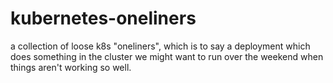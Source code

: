 # kubernetes-oneliners

a collection of loose k8s "oneliners", which is to say a deployment which does 
something in the cluster we might want to run over the weekend when things aren't working so well.
